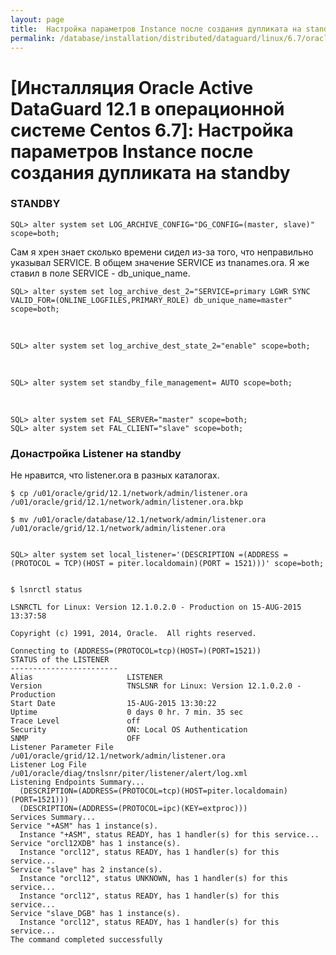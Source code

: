 ```yaml
---
layout: page
title:  Настройка параметров Instance после создания дупликата на standby
permalink: /database/installation/distributed/dataguard/linux/6.7/oracle/12.1/post-duplicate-steps-on-standby/
---
```


# [Инсталляция Oracle Active DataGuard 12.1 в операционной системе Centos 6.7]: Настройка параметров Instance после создания дупликата на standby




### STANDBY


    SQL> alter system set LOG_ARCHIVE_CONFIG="DG_CONFIG=(master, slave)" scope=both;


Сам я хрен знает сколько времени сидел из-за того, что неправильно указывал SERVICE. В общем значение SERVICE из tnanames.ora. Я же ставил в поле SERVICE - db_unique_name.

    SQL> alter system set log_archive_dest_2="SERVICE=primary LGWR SYNC VALID_FOR=(ONLINE_LOGFILES,PRIMARY_ROLE) db_unique_name=master" scope=both;

<br/>

    SQL> alter system set log_archive_dest_state_2="enable" scope=both;

<br/>

    SQL> alter system set standby_file_management= AUTO scope=both;

<br/>

    SQL> alter system set FAL_SERVER="master" scope=both;
    SQL> alter system set FAL_CLIENT="slave" scope=both;



### Донастройка Listener на standby

Не нравится, что listener.ora в разных каталогах.

    $ cp /u01/oracle/grid/12.1/network/admin/listener.ora /u01/oracle/grid/12.1/network/admin/listener.ora.bkp

    $ mv /u01/oracle/database/12.1/network/admin/listener.ora /u01/oracle/grid/12.1/network/admin/listener.ora


    SQL> alter system set local_listener='(DESCRIPTION =(ADDRESS = (PROTOCOL = TCP)(HOST = piter.localdomain)(PORT = 1521)))' scope=both;


    $ lsnrctl status

    LSNRCTL for Linux: Version 12.1.0.2.0 - Production on 15-AUG-2015 13:37:58

    Copyright (c) 1991, 2014, Oracle.  All rights reserved.

    Connecting to (ADDRESS=(PROTOCOL=tcp)(HOST=)(PORT=1521))
    STATUS of the LISTENER
    ------------------------
    Alias                     LISTENER
    Version                   TNSLSNR for Linux: Version 12.1.0.2.0 - Production
    Start Date                15-AUG-2015 13:30:22
    Uptime                    0 days 0 hr. 7 min. 35 sec
    Trace Level               off
    Security                  ON: Local OS Authentication
    SNMP                      OFF
    Listener Parameter File   /u01/oracle/grid/12.1/network/admin/listener.ora
    Listener Log File         /u01/oracle/diag/tnslsnr/piter/listener/alert/log.xml
    Listening Endpoints Summary...
      (DESCRIPTION=(ADDRESS=(PROTOCOL=tcp)(HOST=piter.localdomain)(PORT=1521)))
      (DESCRIPTION=(ADDRESS=(PROTOCOL=ipc)(KEY=extproc)))
    Services Summary...
    Service "+ASM" has 1 instance(s).
      Instance "+ASM", status READY, has 1 handler(s) for this service...
    Service "orcl12XDB" has 1 instance(s).
      Instance "orcl12", status READY, has 1 handler(s) for this service...
    Service "slave" has 2 instance(s).
      Instance "orcl12", status UNKNOWN, has 1 handler(s) for this service...
      Instance "orcl12", status READY, has 1 handler(s) for this service...
    Service "slave_DGB" has 1 instance(s).
      Instance "orcl12", status READY, has 1 handler(s) for this service...
    The command completed successfully
